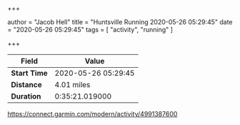 +++

author = "Jacob Hell"
title = "Huntsville Running 2020-05-26 05:29:45"
date = "2020-05-26 05:29:45"
tags = [
    "activity", "running"
]

+++

<!--more-->

|Field  |Value  |
|--- | --- |
|**Start Time**|2020-05-26 05:29:45|
|**Distance**|4.01 miles|
|**Duration**|0:35:21.019000|

https://connect.garmin.com/modern/activity/4991387600